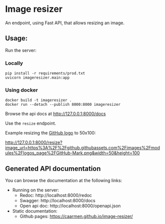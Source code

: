 # Image resizer

An endpoint, using Fast API, that allows resizing an image.

## Usage:

Run the server:

### Locally
```commandline
pip install -r requirements/prod.txt
uvicorn imageresizer.main:app
```

### Using docker
```commandline
docker build -t imageresizer .
docker run --detach --publish 8000:8000 imageresizer
```

Browse the api docs at http://127.0.0.1:8000/docs

Use the `resize` endpoint.

Example resizing the [GitHub logo](https://github.githubassets.com/images/modules/logos_page/GitHub-Mark.png) to 50x100:

http://127.0.0.1:8000/resize?image_url=https%3A%2F%2Fgithub.githubassets.com%2Fimages%2Fmodules%2Flogos_page%2FGitHub-Mark.png&width=50&height=100


## Generated API documentation
You can browse the documentation at the following links:

* Running on the server:
  - Redoc: http://localhost:8000/redoc
  - Swagger: http://localhost:8000/docs
  - Open api doc: http://localhost:8000/openapi.json
* Static documentation:
  - Github pages: https://caarmen.github.io/image-resizer/
